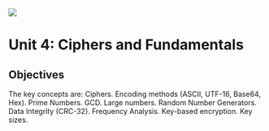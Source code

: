 <img src="https://github.com/billbuchanan/csn09112/blob/master/zadditional/top_csn09112.png"/>
<h1 id="logo">Unit 4: Ciphers and Fundamentals</h1>
<h2>Objectives</h2>


<p>The key concepts are: Ciphers. Encoding methods (ASCII, UTF-16, Base64, Hex). Prime Numbers. GCD. Large numbers. Random Number Generators. Data Integrity (CRC-32). Frequency Analysis. Key-based encryption. Key sizes.</p>

